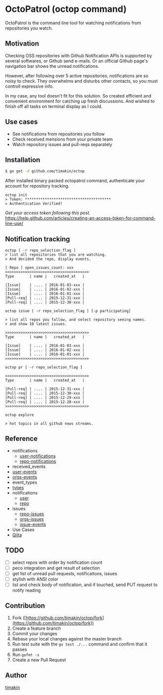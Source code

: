 OctoPatrol (octop command)
========

OctoPatrol is the command line tool for watching notifications from repositories you watch.

## Motivation
Checking OSS repositories with Github Notification APIs is supported by several softwares, or Github send e-mails.
Or an official Github page's navigation bar shows the unread notifications.

However, after following over 5 active repositories, notifications are so noisy to check.
They overwhelms and disturbs other contacts, so you must controll expressive info.

In my case, any tool doesn't fit for this solution.
So created efficient and convenient environment for catching up fresh discussions.
And wished to finish off all tasks on terminal display as I could.

## Use cases
- See notifications from repositories you follow
- Check received mensions from your private team
- Watch repository issues and pull-reqs separately

## Installation
```bash
$ go get -d github.com/timakin/octop
```

After installed binary packed octopatrol command, authenticate your account for repository tracking.

```
octop init
> Token: ***************************************
> Authentication Verified!
```

_Get your access token following this post._
https://help.github.com/articles/creating-an-access-token-for-command-line-use/

## Notification tracking
```
octop [ -r repo_selection_flag ]
> list all repositories that you are watching.
> And decided the repo, display events.

[ Repo ] open_issues_count: xxx
>>>>>>>>>>>>>>>>>>>>>>>>>>>>>>>>>>>>>>
Type       | name |   created_at   |

[Issue]    | .... | 2016-01-03-xxx |
[Issue]    | .... | 2016-01-02-xxx |
[Issue]    | .... | 2016-01-01-xxx |
[Pull-req] | .... | 2015-12-31-xxx |
[Pull-req] | .... | 2015-12-30-xxx |
```

```
octop issue [ -r repo_selection_flag ] [-p participating]

> list all repos you fallow, and select repository seeing names.
> and show 10 latest issues.

>>>>>>>>>>>>>>>>>>>>>>>>>>>>>>>>>>>>>>
Type       | name |   created_at   |

[Issue]    | .... | 2016-01-03-xxx |
[Issue]    | .... | 2016-01-02-xxx |
[Issue]    | .... | 2016-01-01-xxx |
>>>>>>>>>>>>>>>>>>>>>>>>>>>>>>>>>>>>>>
```

```
octop pr [ -r repo_selection_flag ]

>>>>>>>>>>>>>>>>>>>>>>>>>>>>>>>>>>>>>>
Type       | name |   created_at   |

[Pull-req] | .... | 2015-12-31-xxx |
[Pull-req] | .... | 2015-12-30-xxx |
[Pull-req] | .... | 2015-12-29-xxx |
[Pull-req] | .... | 2015-12-28-xxx |
>>>>>>>>>>>>>>>>>>>>>>>>>>>>>>>>>>>>>>
```

```
octop explore

> hot topics in all github news streams.
```


## Reference

- notifications
  - [user-notifications](https://developer.github.com/v3/activity/notifications/#list-your-notifications)
  - [repo-notifications](https://developer.github.com/v3/activity/notifications/#list-your-notifications-in-a-repository)
- received_events
 - [user-events](https://developer.github.com/v3/activity/events/#list-events-that-a-user-has-received)
 - [orgs-events](https://developer.github.com/v3/activity/events/#list-events-for-an-organization)
- event_types
 - [types](https://developer.github.com/v3/activity/events/types/) 
- notifications
  - [user](https://developer.github.com/v3/activity/notifications/#list-your-notifications)
  - [repo](https://developer.github.com/v3/activity/notifications/#list-your-notifications-in-a-repository)
- issues
  - [repo-issues](https://developer.github.com/v3/activity/events/#list-issue-events-for-a-repository)
  - [orgs-issues](https://developer.github.com/v3/activity/events/#list-public-events-for-an-organization)
  - [issue-events](https://developer.github.com/v3/issues/events/)
- Use Cases
 - [Qiita](http://qiita.com/awakia/items/bd4cdfab2b552e2151ad)

## TODO

- [ ] select repos with order by notification count
- [ ] peco integration and get result of selection
- [ ] get list of unread pull requests, notificaitons, issues
- [ ] stylish with ANSI color
- [ ] list and check body of notification, and if touched, send PUT request to notify reading

## Contribution

1. Fork ([https://github.com/timakin/octop/fork](https://github.com/timakin/octop/fork))
1. Create a feature branch
1. Commit your changes
1. Rebase your local changes against the master branch
1. Run test suite with the `go test ./...` command and confirm that it passes
1. Run `gofmt -s`
1. Create a new Pull Request

## Author

[timakin](https://github.com/timakin)
